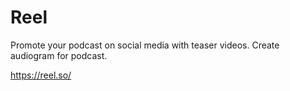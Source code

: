 # Reel
Promote your podcast on social media with teaser videos. Create audiogram for podcast.

https://reel.so/

